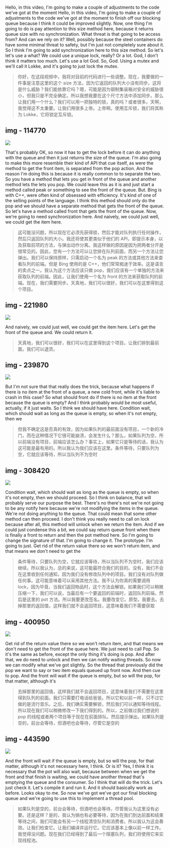 Hello, in this video, I'm going to make a couple of adjustments to the code we've got at the moment Hello, in this video, I'm going to make a couple of adjustments to the code we've got at the moment to finish off our blocking queue because I think it could be improved slightly. Now, one thing I'm going to do is pay attention to this size method here, because it returns queue size with no synchronization. What threat is that going to be access from? And can we rely on it? Well, possibly because the steel containers do have some minimal threat to safety, but I'm just not completely sure about it. So I think I'm going to add synchronization here to this size method. So let's let's use a what? We could use a unique lock, really? Or a lot. God, I don't think it matters too much. Let's use a lot God. So, God. Using a mutex and we'll call it Lokke, and it's going to just lock the mutex.

> 你好，在这段视频中，我将对目前的代码进行一些调整。现在，我要做的一件事是注意这里的这个 size 方法，因为它返回的队列大小没有同步。这将是什么威胁？我们能依靠它吗？嗯，可能是因为钢制集装箱对安全的威胁很小，但我只是不完全确定。所以我想我要在这个尺寸方法中添加同步。那么让我们用一个什么？我们可以用一把独特的锁，真的吗？或者很多。天啊，我觉得这不太重要。让我们用很多上帝。上帝啊。使用互斥锁，我们将其称为 Lokke，它将锁定互斥锁。

## img - 114770

![](./image/video.mp4_000220.362.jpg)

That's probably OK, so now it has to get the lock before it can do anything with the queue and then it just returns the size of the queue. I'm also going to make this more resemble their kind of API that cue itself, as were the method to get the front item, is separated from the pop action. And the reason I'm doing this is because it is really common to to separate the two. So you have a method that lets you get in front of the queue and another method lets the lets you pop. We could leave this as it is and just start a method called peak or something to see the front of the queue. But. Bing is with C++, were often kind of obsessed with efficiency. It's kind of one of the selling points of the language. I think this method should only do the pop and we should have a separate method that gets the front of the queue. So let's have a method called front that gets the front of the queue. Now, we're going to need synchronization here. And naively, we could just well, we could get the item here.

> 这可能没问题，所以现在它必须先获得锁，然后才能对队列执行任何操作，然后只返回队列的大小。我还将使其更类似于他们的 API，即提示本身，以及获取前项的方法，与弹出动作分离。我这样做的原因是因为把两者分开是很常见的。因此，您有一个方法可以让您排在队列前面，而另一个方法让您弹出。我们可以保持原样，只需启动一个名为 peak 的方法或其他方法来查看队列的前端。但是 Bing 使用的是 C++，他们常常痴迷于效率。这是语言的卖点之一。我认为这个方法应该只做 pop，我们应该有一个单独的方法来获取队列的前端。因此，让我们使用一个名为 front 的方法来获取队列的前端。现在，我们需要同步。天真地，我们可以很好，我们可以在这里得到这个项目。

## img - 221980

![](./image/video.mp4_000231.855.jpg)

And naively, we could just well, we could get the item here. Let's get the front of the queue and. We could return it.

> 天真地，我们可以很好，我们可以在这里得到这个项目。让我们排到最前面。我们可以退货。

## img - 239870

![](./image/video.mp4_000302.347.jpg)

But I'm not sure that that really does the trick, because what happens if there is no item at the front of a queue, a new cold front, while it's liable to crash in this case? So what should front do if there is no item at the front because the queue is empty? And I think probably would be most useful, actually, if it just waits. So I think we should have here. Condition wait, which should wait as long as the queue is empty, so when it's not empty, then we

> 但我不确定这是否真的有效，因为如果队列的最前面没有项目，一个新的冷门，而在这种情况下它很可能崩溃，会发生什么？那么，如果队列为空，所以前端没有项目，前端应该怎么办？事实上，如果它只是等待的话，我认为这可能是最有用的。所以我认为我们应该在这里。条件等待，只要队列为空，它就应该等待，所以当队列不为空时

## img - 308420

![](./image/video.mp4_000357.520.jpg)

Condition wait, which should wait as long as the queue is empty, so when it's not empty, then we should proceed. So I think on balance, that will probably serve our purpose the best. There's no there's not we're not going to be any notify here because we're not modifying the items in the queue. We're not doing anything to the queue. That could mean that some other method can then proceed. I don't think you really need to call on lock because after all, this method will unlock when we return the item. And if we could just condense this a bit, we could say return queue front when there is finally a front to return and then the pot method here. So I'm going to change the signature of that. I'm going to change it. The prototype. I'm going to just. Get rid of the return value there so we won't return item, and that means we don't need to get the

> 条件等待，只要队列为空，它就应该等待，所以当队列不为空时，我们应该继续。所以我认为，总的来说，这可能最符合我们的目的。没有，我们不会在这里收到任何通知，因为我们没有修改队列中的项目。我们没有对队列做任何事。这可能意味着可以采用其他方法。我不认为你真的需要调用 lock，因为毕竟，当我们返回物品时，这个方法会解锁。如果我们可以稍微压缩一下，我们可以说，当最后有一个要返回的前端时，返回队列前端，然后是这里的 pot 方法。所以我要更改签名。我要改变它。原型。我要去。去掉那里的返回值，这样我们就不会返回项目，这意味着我们不需要获取

## img - 400950

![](./image/video.mp4_000436.113.jpg)

Get rid of the return value there so we won't return item, and that means we don't need to get the front of the queue here. We just need to call Pop. So it's the same as before, except the only thing it's doing is pop. And after that, we do need to unlock and then we can notify waiting threads. So now we can modify what we've got slightly. So the thread that previously did the pop we want to say or two item equals queued up front now. And then cue to pop. And the front will wait if the queue is empty, but so will the pop, for that matter, although it's

> 去掉那里的返回值，这样我们就不会返回项目，这意味着我们不需要在这里得到队列的前面。我们只需要打电话给爸爸。所以它和以前一样，只不过它做的是流行音乐。之后，我们确实需要解锁，然后我们可以通知等待线程。所以现在我们可以稍微修改一下我们得到的。所以，之前做过我们想说的 pop 的线程或者两个项目等于现在在前面排队。然后提示弹出。如果队列是空的，前台会等待，但酒吧也会等待，尽管它是空的

## img - 443590

![](./image/video.mp4_000525.743.jpg)

And the front will wait if the queue is empty, but so will the pop, for that matter, although it's not necessary here, I think. Or is it? Yes, I think it is necessary that the pot will also wait, because between when we get the front and that finish is waiting, we could have another thread that's emptying the queue and the consumer. So I think that will do the trick. Let's just check it. Let's compile it and run it. And it should basically work as before. Looks okay to me. So now we've got we've got our final blocking queue and we're going to use this to implement a thread pool.

> 如果队列是空的，前台会等待，但酒吧也会等待，尽管我认为这里没有必要。还是这样？是的，我认为锅也有必要等待，因为在我们到达前面和结束等待之间，我们可能会有另一个线程清空队列和消费者。所以我认为这会奏效。让我们检查它。让我们编译并运行它。它应该基本上像以前一样工作。我觉得没问题。现在我们已经得到了最后一个阻塞队列，我们将使用它来实现线程池。
